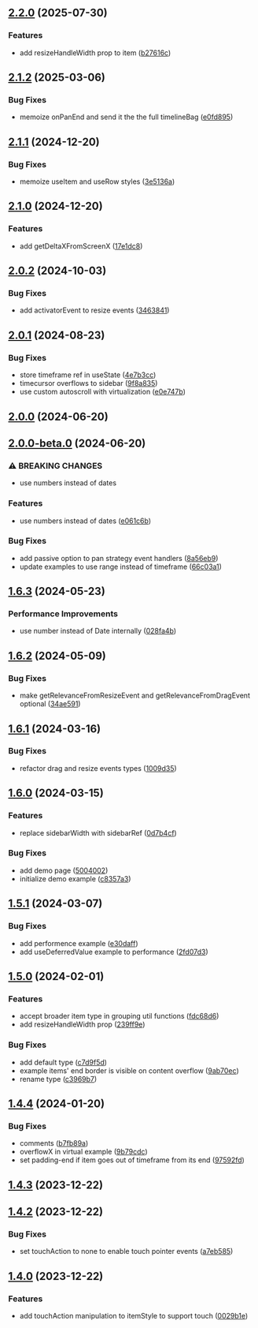 

## [2.2.0](https://github.com/samuelarbibe/dnd-timeline/compare/dnd-timeline@2.1.2...dnd-timeline@2.2.0) (2025-07-30)


### Features

* add resizeHandleWidth prop to item ([b27616c](https://github.com/samuelarbibe/dnd-timeline/commit/b27616c836bebc04d6056becb6b634df27fb28a5))

## [2.1.2](https://github.com/samuelarbibe/dnd-timeline/compare/dnd-timeline@2.1.1...dnd-timeline@2.1.2) (2025-03-06)


### Bug Fixes

* memoize onPanEnd and send it the the full timelineBag ([e0fd895](https://github.com/samuelarbibe/dnd-timeline/commit/e0fd895e3c13f7bee2022cef5eafdc88e3b38772))

## [2.1.1](https://github.com/samuelarbibe/dnd-timeline/compare/dnd-timeline@2.1.0...dnd-timeline@2.1.1) (2024-12-20)


### Bug Fixes

* memoize useItem and useRow styles ([3e5136a](https://github.com/samuelarbibe/dnd-timeline/commit/3e5136a219752c5db5ad76d8ec803656bebb4d4d))

## [2.1.0](https://github.com/samuelarbibe/dnd-timeline/compare/dnd-timeline@2.0.2...dnd-timeline@2.1.0) (2024-12-20)


### Features

* add getDeltaXFromScreenX ([17e1dc8](https://github.com/samuelarbibe/dnd-timeline/commit/17e1dc8b3fc41ef18d156631b51e7310a5e43832))

## [2.0.2](https://github.com/samuelarbibe/dnd-timeline/compare/dnd-timeline@2.0.1...dnd-timeline@2.0.2) (2024-10-03)


### Bug Fixes

* add activatorEvent to resize events ([3463841](https://github.com/samuelarbibe/dnd-timeline/commit/34638416d6e1abd63a2b7fff4f943ab54059e730))

## [2.0.1](https://github.com/samuelarbibe/dnd-timeline/compare/dnd-timeline@2.0.0...dnd-timeline@2.0.1) (2024-08-23)


### Bug Fixes

* store timeframe ref in useState ([4e7b3cc](https://github.com/samuelarbibe/dnd-timeline/commit/4e7b3cc8003adfcaf98083a91da4f4b23236d678))
* timecursor overflows to sidebar ([9f8a835](https://github.com/samuelarbibe/dnd-timeline/commit/9f8a83512f2b04f8db0bb21026cf062ed8ed5ea3))
* use custom autoscroll with virtualization ([e0e747b](https://github.com/samuelarbibe/dnd-timeline/commit/e0e747b4d2a4faa6911d427b229f12f6d92f750c))

## [2.0.0](https://github.com/samuelarbibe/dnd-timeline/compare/dnd-timeline@2.0.0-beta.0...dnd-timeline@2.0.0) (2024-06-20)

## [2.0.0-beta.0](https://github.com/samuelarbibe/dnd-timeline/compare/dnd-timeline@1.6.3...dnd-timeline@2.0.0-beta.0) (2024-06-20)


### ⚠ BREAKING CHANGES

* use numbers instead of dates

### Features

* use numbers instead of dates ([e061c6b](https://github.com/samuelarbibe/dnd-timeline/commit/e061c6b5eea4d0c96ee97ee74a2d52099901ab12))


### Bug Fixes

* add passive option to pan strategy event handlers ([8a56eb9](https://github.com/samuelarbibe/dnd-timeline/commit/8a56eb9e030e52130577e48efa59fca386bb049f))
* update examples to use range instead of timeframe ([66c03a1](https://github.com/samuelarbibe/dnd-timeline/commit/66c03a1852f4e7c6b7b2041291fa281b3eda77fa))

## [1.6.3](https://github.com/samuelarbibe/dnd-timeline/compare/dnd-timeline@1.6.2...dnd-timeline@1.6.3) (2024-05-23)


### Performance Improvements

* use number instead of Date internally ([028fa4b](https://github.com/samuelarbibe/dnd-timeline/commit/028fa4b9e154af4d9f328904b6b85713f0a22d1f))

## [1.6.2](https://github.com/samuelarbibe/dnd-timeline/compare/dnd-timeline@1.6.1...dnd-timeline@1.6.2) (2024-05-09)


### Bug Fixes

* make getRelevanceFromResizeEvent and getRelevanceFromDragEvent optional ([34ae591](https://github.com/samuelarbibe/dnd-timeline/commit/34ae59172a88c7f8391928ee7191adabcee390e1))

## [1.6.1](https://github.com/samuelarbibe/dnd-timeline/compare/dnd-timeline@1.6.0...dnd-timeline@1.6.1) (2024-03-16)


### Bug Fixes

* refactor drag and resize events types ([1009d35](https://github.com/samuelarbibe/dnd-timeline/commit/1009d35e3d36fef1692ea2b55ca5de9fab53a0e2))

## [1.6.0](https://github.com/samuelarbibe/dnd-timeline/compare/dnd-timeline@1.5.1...dnd-timeline@1.6.0) (2024-03-15)


### Features

* replace sidebarWidth with sidebarRef ([0d7b4cf](https://github.com/samuelarbibe/dnd-timeline/commit/0d7b4cf89b78aaa485321450430cfe4f77364e0f))


### Bug Fixes

* add demo page ([5004002](https://github.com/samuelarbibe/dnd-timeline/commit/50040027d29081734dda8b33d113ceb0e1398d15))
* initialize demo example ([c8357a3](https://github.com/samuelarbibe/dnd-timeline/commit/c8357a393ed596039ab8cbc2f5c97582f6c0b441))

## [1.5.1](https://github.com/samuelarbibe/dnd-timeline/compare/dnd-timeline@1.5.0...dnd-timeline@1.5.1) (2024-03-07)


### Bug Fixes

* add performence example ([e30daff](https://github.com/samuelarbibe/dnd-timeline/commit/e30daff24fab157b63303ea092af3a2a61adece4))
* add useDeferredValue example to performance ([2fd07d3](https://github.com/samuelarbibe/dnd-timeline/commit/2fd07d3a38cf5ae730f305cef77b62cc837d5897))

## [1.5.0](https://github.com/samuelarbibe/dnd-timeline/compare/dnd-timeline@1.4.4...dnd-timeline@1.5.0) (2024-02-01)


### Features

* accept broader item type in grouping util functions ([fdc68d6](https://github.com/samuelarbibe/dnd-timeline/commit/fdc68d6aa292ef3e98bf9d4e3662e91ef07de579))
* add resizeHandleWidth prop ([239ff9e](https://github.com/samuelarbibe/dnd-timeline/commit/239ff9ee7a038de127a6f20295f7075dcfc018f4))


### Bug Fixes

* add default type ([c7d9f5d](https://github.com/samuelarbibe/dnd-timeline/commit/c7d9f5defdf7f69488982daf2d6704e0f09bba4c))
* example items' end border is visible on content overflow ([9ab70ec](https://github.com/samuelarbibe/dnd-timeline/commit/9ab70ec194188ca8441e921b0fc2c9c96060451b))
* rename type ([c3969b7](https://github.com/samuelarbibe/dnd-timeline/commit/c3969b7aa291f45781cacb1470d3f601c5c743e3))

## [1.4.4](https://github.com/samuelarbibe/dnd-timeline/compare/dnd-timeline@1.4.3...dnd-timeline@1.4.4) (2024-01-20)


### Bug Fixes

* comments ([b7fb89a](https://github.com/samuelarbibe/dnd-timeline/commit/b7fb89a899ceb2414dd7f4a6cf6f7701a826df36))
* overflowX in virtual example ([9b79cdc](https://github.com/samuelarbibe/dnd-timeline/commit/9b79cdcbd5ffb05d3c4ffe1b89d2c2ff86708269))
* set padding-end if item goes out of timeframe from its end ([97592fd](https://github.com/samuelarbibe/dnd-timeline/commit/97592fd11c2d85af5500141ffa60da30698a3d26))

## [1.4.3](https://github.com/samuelarbibe/dnd-timeline/compare/dnd-timeline@1.4.2...dnd-timeline@1.4.3) (2023-12-22)

## [1.4.2](https://github.com/samuelarbibe/dnd-timeline/compare/dnd-timeline@1.4.0...dnd-timeline@1.4.2) (2023-12-22)


### Bug Fixes

* set touchAction to none to enable touch pointer events ([a7eb585](https://github.com/samuelarbibe/dnd-timeline/commit/a7eb585912eb5d5e61f0b0ec76b2689c220c999f))

## [1.4.0](https://github.com/samuelarbibe/dnd-timeline/compare/dnd-timeline@1.3.1...dnd-timeline@1.4.0) (2023-12-22)


### Features

* add touchAction manipulation to itemStyle to support touch ([0029b1e](https://github.com/samuelarbibe/dnd-timeline/commit/0029b1ee0a33744deee325bf169ddc0cc9b44be8))
